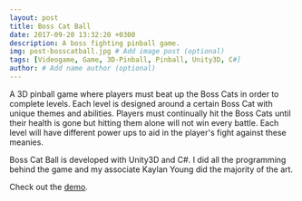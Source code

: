 ```yaml
---
layout: post
title: Boss Cat Ball
date: 2017-09-20 13:32:20 +0300
description: A boss fighting pinball game.
img: post-bosscatball.jpg # Add image post (optional)
tags: [Videogame, Game, 3D-Pinball, Pinball, Unity3D, C#]
author: # Add name author (optional)
---
```


A 3D pinball game where players must beat up the Boss Cats in order to complete levels.  Each level is designed around a certain Boss Cat with unique themes and abilities.  Players must continually hit the Boss Cats until their health is gone but hitting them alone will not win every battle.  Each level will have different power ups to aid in the player's fight against these meanies.

Boss Cat Ball is developed with Unity3D and C#.  I did all the programming behind the game and my associate Kaylan Young did the majority of the art.

Check out the [demo][demo].

[demo]: https://www.youtube.com/watch?v=AXvjTTzjscE
